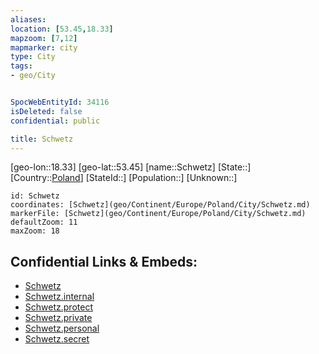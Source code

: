 ```yaml
---
aliases: 
location: [53.45,18.33]
mapzoom: [7,12] 
mapmarker: city 
type: City
tags:
- geo/City


SpocWebEntityId: 34116
isDeleted: false
confidential: public

title: Schwetz
---
```

[geo-lon::18.33]
[geo-lat::53.45]
[name::Schwetz]
[State::]
[Country::[Poland](geo/Continent/Europe/Poland.md)]
[StateId::]
[Population::]
[Unknown::]


```leaflet
id: Schwetz
coordinates: [Schwetz](geo/Continent/Europe/Poland/City/Schwetz.md)
markerFile: [Schwetz](geo/Continent/Europe/Poland/City/Schwetz.md)
defaultZoom: 11 
maxZoom: 18
```


## Confidential Links & Embeds: 
- [Schwetz](../../../../../../_public/geo/Continent/Europe/Poland/City/Schwetz.md) 
- [Schwetz.internal](../../../../../../_internal/geo/Continent/Europe/Poland/City/Schwetz.internal.md) 
- [Schwetz.protect](../../../../../../_protect/geo/Continent/Europe/Poland/City/Schwetz.protect.md) 
- [Schwetz.private](../../../../../../_private/geo/Continent/Europe/Poland/City/Schwetz.private.md) 
- [Schwetz.personal](../../../../../../_personal/geo/Continent/Europe/Poland/City/Schwetz.personal.md) 
- [Schwetz.secret](../../../../../../_secret/geo/Continent/Europe/Poland/City/Schwetz.secret.md) 
